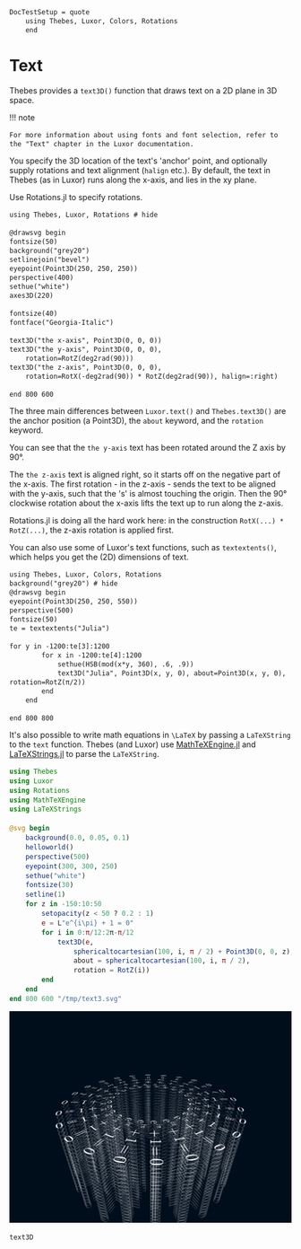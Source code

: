 ```@meta
DocTestSetup = quote
    using Thebes, Luxor, Colors, Rotations
    end
```

# Text

Thebes provides a `text3D()` function that draws text on a 2D plane in 3D space. 

!!! note
    
    For more information about using fonts and font selection, refer to the "Text" chapter in the Luxor documentation.

You specify the 3D location of the text's 'anchor' point, and optionally supply rotations and text alignment (`halign` etc.). By default, the text in Thebes (as in Luxor) runs along the x-axis, and lies in the xy plane.

Use Rotations.jl to specify rotations.

```@example
using Thebes, Luxor, Rotations # hide

@drawsvg begin
fontsize(50)
background("grey20")
setlinejoin("bevel")
eyepoint(Point3D(250, 250, 250))
perspective(400)
sethue("white")
axes3D(220)

fontsize(40)
fontface("Georgia-Italic")

text3D("the x-axis", Point3D(0, 0, 0))
text3D("the y-axis", Point3D(0, 0, 0), 
    rotation=RotZ(deg2rad(90)))
text3D("the z-axis", Point3D(0, 0, 0), 
    rotation=RotX(-deg2rad(90)) * RotZ(deg2rad(90)), halign=:right)

end 800 600
```

The three main differences between `Luxor.text()` and `Thebes.text3D()` are the anchor position (a Point3D), the `about` keyword, and the `rotation` keyword. 

You can see that the `the y-axis` text has been rotated around the Z axis by 90°. 

The `the z-axis` text is aligned right, so it starts off on the negative part of the x-axis. The first rotation - in the z-axis - sends the text to be aligned with the y-axis, such that the 's' is almost touching the origin. Then the 90° clockwise rotation about the x-axis lifts the text up to run along the z-axis. 

Rotations.jl is doing all the hard work here: in the construction `RotX(...) * RotZ(...)`, the z-axis rotation is applied first.

You can also use some of Luxor's text functions, such as `textextents()`, which helps you get the (2D) dimensions of text.

```@example
using Thebes, Luxor, Colors, Rotations
background("grey20") # hide
@drawsvg begin
eyepoint(Point3D(250, 250, 550))
perspective(500)
fontsize(50)
te = textextents("Julia")

for y in -1200:te[3]:1200
        for x in -1200:te[4]:1200
            sethue(HSB(mod(x*y, 360), .6, .9))
            text3D("Julia", Point3D(x, y, 0), about=Point3D(x, y, 0), rotation=RotZ(π/2))
        end
    end

end 800 800
```

It's also possible to write math equations in ``\LaTeX`` by
passing a `LaTeXString` to the `text` function. Thebes (and
Luxor) use
[MathTeXEngine.jl](https://github.com/Kolaru/MathTeXEngine.jl)
and
[LaTeXStrings.jl](https://github.com/JuliaStrings/LaTeXStrings.jl)
to parse the `LaTeXString`. 

```julia
using Thebes
using Luxor
using Rotations
using MathTeXEngine
using LaTeXStrings

@svg begin
    background(0.0, 0.05, 0.1)
    helloworld()
    perspective(500)
    eyepoint(300, 300, 250)
    sethue("white")
    fontsize(30)
    setline(1)
    for z in -150:10:50
        setopacity(z < 50 ? 0.2 : 1)
        e = L"e^{i\pi} + 1 = 0"
        for i in 0:π/12:2π-π/12
            text3D(e,
                sphericaltocartesian(100, i, π / 2) + Point3D(0, 0, z),
                about = sphericaltocartesian(100, i, π / 2),
                rotation = RotZ(i))
        end
    end
end 800 600 "/tmp/text3.svg"
```

![LaTeX 3D text](assets/figures/text3.svg)

```@docs
text3D
```

